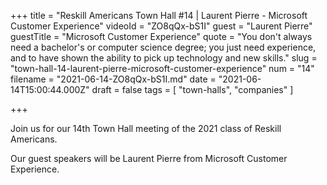 +++
title = "Reskill Americans Town Hall #14 | Laurent Pierre - Microsoft Customer Experience"
videoId = "ZO8qQx-bS1I"
guest = "Laurent Pierre"
guestTitle = "Microsoft Customer Experience"
quote = "You don't always need a bachelor's or computer science degree; you just need experience, and to have shown the ability to pick up technology and new skills."
slug = "town-hall-14-laurent-pierre-microsoft-customer-experience"
num = "14"
filename = "2021-06-14-ZO8qQx-bS1I.md"
date = "2021-06-14T15:00:44.000Z"
draft = false
tags = [ "town-halls", "companies" ]

+++

Join us for our 14th Town Hall meeting of the 2021 class of Reskill Americans.

Our guest speakers will be Laurent Pierre from Microsoft Customer Experience.
